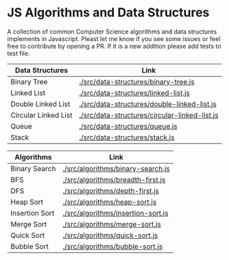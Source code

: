 # JS Algorithms and Data Structures

A collection of common Computer Science algorithms and data structures implements in Javascript. Pleast let me know if you see some issues or feel free to contribute by opening a PR. If it is a new addition please add tests to test file.

|Data Structures   |Link  |
|---|---|
|Binary Tree   |[./src/data-structures/binary-tree.js](https://github.com/supercycle91/js-algorithms-and-data-structures/blob/master/src/data-structures/binary-tree.js)   |
|Linked List   |[./src/data-structures/linked-list.js](https://github.com/supercycle91/js-algorithms-and-data-structures/blob/master/src/data-structures/linked-list.js)    |
|Double Linked List   |[./src/data-structures/double-linked-list.js](https://github.com/supercycle91/js-algorithms-and-data-structures/blob/master/src/data-structures/double-linked-list.js)    |
|Circular Linked List   |[./src/data-structures/circular-linked-list.js](https://github.com/supercycle91/js-algorithms-and-data-structures/blob/master/src/data-structures/circlular-linked-list.js)    |
|Queue  |[./src/data-structures/queue.js](https://github.com/supercycle91/js-algorithms-and-data-structures/blob/master/src/data-structures/queue.js)    |
|Stack   |[./src/data-structures/stack.js](https://github.com/supercycle91/js-algorithms-and-data-structures/blob/master/src/data-structures/stack.js)    |

|Algorithms   |Link  |
|---|---|
|Binary Search   |[./src/algorithms/binary-search.js](https://github.com/supercycle91/js-algorithms-and-data-structures/blob/master/src/algorithms/binary-search.js)   |
|BFS   |[./src/algorithms/breadth-first.js](https://github.com/supercycle91/js-algorithms-and-data-structures/blob/master/src/algorithms/breadth-first.js)    |
|DFS   |[./src/algorithms/depth-first.js](https://github.com/supercycle91/js-algorithms-and-data-structures/blob/master/src/algorithms/depth-first.js)    |
|Heap Sort   |[./src/algorithms/heap-sort.js](https://github.com/supercycle91/js-algorithms-and-data-structures/blob/master/src/algorithms/heap-sort.js)    |
|Insertion Sort  |[./src/algorithms/insertion-sort.js](https://github.com/supercycle91/js-algorithms-and-data-structures/blob/master/src/algorithms/insertion-sort.js)    |
|Merge Sort   |[./src/algorithms/merge-sort.js](https://github.com/supercycle91/js-algorithms-and-data-structures/blob/master/src/algorithms/merge-sort.js)    |
|Quick Sort   |[./src/algorithms/quick-sort.js](https://github.com/supercycle91/js-algorithms-and-data-structures/blob/master/src/algorithms/quick-sort.js)    |
|Bubble Sort   |[./src/algorithms/bubble-sort.js](https://github.com/supercycle91/js-algorithms-and-data-structures/blob/master/src/algorithms/bubble-sort.js)    |